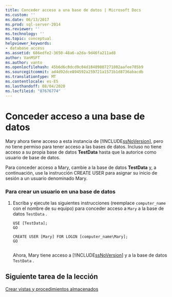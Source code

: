 ```yaml
---
title: Conceder acceso a una base de datos | Microsoft Docs
ms.custom: ''
ms.date: 06/13/2017
ms.prod: sql-server-2014
ms.reviewer: ''
ms.technology: ''
ms.topic: conceptual
helpviewer_keywords:
- database access
ms.assetid: 686edfe2-3650-48a6-a2da-9d46fa211ad8
author: VanMSFT
ms.author: vanto
ms.openlocfilehash: 45b6d6c8dcd9c04d18489807271802aafee785b9
ms.sourcegitcommit: ad4d92dce894592a259721a1571b1d8736abacdb
ms.translationtype: MT
ms.contentlocale: es-ES
ms.lasthandoff: 08/04/2020
ms.locfileid: "87676774"
---
```

# <a name="granting-access-to-a-database"></a>Conceder acceso a una base de datos
  Mary ahora tiene acceso a esta instancia de [!INCLUDE[ssNoVersion](../includes/ssnoversion-md.md)], pero no tiene permiso para tener acceso a las bases de datos. Incluso no tiene acceso a su propia base de datos **TestData** hasta que la autorice como usuario de base de datos.  
  
 Para conceder acceso a Mary, cambie a la base de datos **TestData** y, a continuación, use la instrucción CREATE USER para asignar su inicio de sesión a un usuario denominado Mary.  
  
### <a name="to-create-a-user-in-a-database"></a>Para crear un usuario en una base de datos  
  
1.  Escriba y ejecute las siguientes instrucciones (reemplace `computer_name` con el nombre de su equipo) para conceder acceso a `Mary` a la base de datos `TestData` .  
  
    ```  
    USE [TestData];  
    GO  
  
    CREATE USER [Mary] FOR LOGIN [computer_name\Mary];  
    GO  
  
    ```  
  
     Ahora, Mary tiene acceso a [!INCLUDE[ssNoVersion](../includes/ssnoversion-md.md)] y a la base de datos `TestData` .  
  
## <a name="next-task-in-lesson"></a>Siguiente tarea de la lección  
 [Crear vistas y procedimientos almacenados](lesson-2-3-creating-views-and-stored-procedures.md)  
  
  
